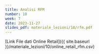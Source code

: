 ```yaml
---
title: Analisi RFM
number: 10
week: 7
date: 2023-11-27
slides_pdf: materiale_lezioni/10/rfm.pdf
---
```



[Link File dati Online Retail]({{ site.baseurl }}/materiale_lezioni/10/online_retail_rfm.csv)